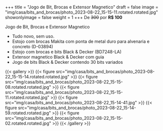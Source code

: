 +++
title = "Jogo de Bit, Brocas e Extensor Magnetico"
draft = false
image = "img/casa/bits_and_brocas/photo_2023-08-22_15-15-11.rotated.rotated.jpg"
showonlyimage = false
weight = 1
+++
De ~~300~~ por **R$ 100**

Jogo de Bit, Brocas e Extensor Magnetico
<!--more-->

- Tudo novo, sem uso.
- Estojo com brocas Makita com ponta de metal duro para alvenaria e concreto (D-03894)  
- Estojo com brocas e bits Black & Decker (BD7248-LA)  
- Extensor magnetico Black & Decker com guia  
- Jogo de bits Black & Decker contendo 30 bits variados

{{< gallery >}}
{{< figure src="img/casa/bits_and_brocas/photo_2023-08-22_15-15-14.rotated.rotated.jpg" >}}
{{< figure src="img/casa/bits_and_brocas/photo_2023-08-22_15-15-08.rotated.rotated.jpg" >}}
{{< figure src="img/casa/bits_and_brocas/photo_2023-08-22_15-15-11.rotated.rotated.jpg" >}}
{{< figure src="img/casa/bits_and_brocas/photo_2023-08-22_15-14-41.jpg" >}}
{{< figure src="img/casa/bits_and_brocas/photo_2023-08-22_15-14-59.rotated.rotated.jpg" >}}
{{< figure src="img/casa/bits_and_brocas/photo_2023-08-22_15-15-02.rotated.rotated.jpg" >}}
{{< /gallery >}}